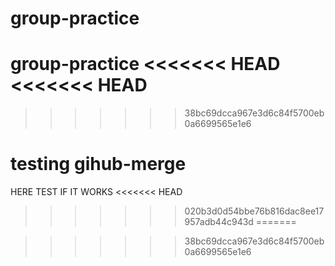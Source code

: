 # group-practice
group-practice
<<<<<<< HEAD
<<<<<<< HEAD
=======

>>>>>>> 38bc69dcca967e3d6c84f5700eb0a6699565e1e6

testing gihub-merge
=======
HERE TEST IF IT WORKS
<<<<<<< HEAD
>>>>>>> 020b3d0d54bbe76b816dac8ee17957adb44c943d
=======

>>>>>>> 38bc69dcca967e3d6c84f5700eb0a6699565e1e6
